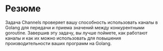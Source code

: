 # Резюме

Задача Channels проверяет вашу способность использовать каналы в Golang для передачи и приема значений между конкурентными goroutine. Завершив эту задачу, вы лучше поймете, как работают каналы и как их можно использовать для повышения производительности ваших программ на Golang.
